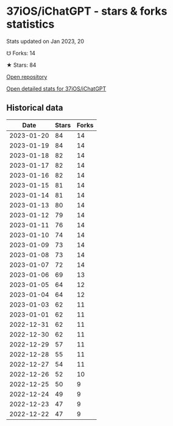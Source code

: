 # 37iOS/iChatGPT - stars & forks statistics

Stats updated on Jan 2023, 20

☋ Forks: 14

★ Stars: 84

[Open repository](https://github.com/37iOS/iChatGPT)

[Open detailed stats for 37iOS/iChatGPT](https://reviewgithub.com/rep/37iOS/iChatGPT)

## Historical data
| Date | Stars | Forks |
|------|-------|-------|
| 2023-01-20 | 84 | 14 | 
| 2023-01-19 | 84 | 14 | 
| 2023-01-18 | 82 | 14 | 
| 2023-01-17 | 82 | 14 | 
| 2023-01-16 | 82 | 14 | 
| 2023-01-15 | 81 | 14 | 
| 2023-01-14 | 81 | 14 | 
| 2023-01-13 | 80 | 14 | 
| 2023-01-12 | 79 | 14 | 
| 2023-01-11 | 76 | 14 | 
| 2023-01-10 | 74 | 14 | 
| 2023-01-09 | 73 | 14 | 
| 2023-01-08 | 73 | 14 | 
| 2023-01-07 | 72 | 14 | 
| 2023-01-06 | 69 | 13 | 
| 2023-01-05 | 64 | 12 | 
| 2023-01-04 | 64 | 12 | 
| 2023-01-03 | 62 | 11 | 
| 2023-01-01 | 62 | 11 | 
| 2022-12-31 | 62 | 11 | 
| 2022-12-30 | 62 | 11 | 
| 2022-12-29 | 57 | 11 | 
| 2022-12-28 | 55 | 11 | 
| 2022-12-27 | 54 | 11 | 
| 2022-12-26 | 52 | 10 | 
| 2022-12-25 | 50 | 9 | 
| 2022-12-24 | 49 | 9 | 
| 2022-12-23 | 47 | 9 | 
| 2022-12-22 | 47 | 9 | 

